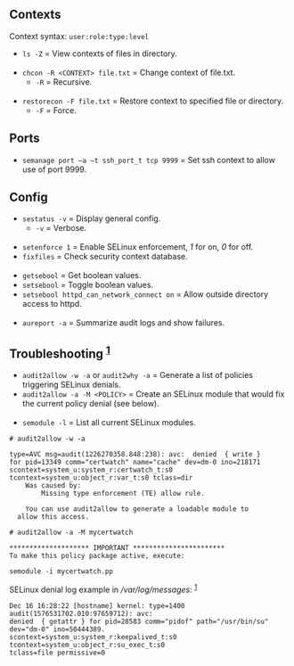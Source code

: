 
## Contexts

Context syntax: `user:role:type:level`
- `ls -Z` = View contexts of files in directory.
<br><br>
- `chcon -R <CONTEXT> file.txt` = Change context of file.txt.
  - `-R` = Recursive.
<br><br>
- `restorecon -F file.txt` = Restore context to specified file or directory.
  - `-F` = Force.

## Ports

- `semanage port –a –t ssh_port_t tcp 9999` = Set ssh context to allow use of port 9999.

## Config

- `sestatus -v` = Display general config.
  - `-v` = Verbose.
<br><br>
- `setenforce 1` = Enable SELinux enforcement, *1* for on, *0* for off.
- `fixfiles`     = Check security context database.
<br><br>
- `getsebool`                              = Get boolean values.
- `setsebool`                              = Toggle boolean values.
- `setsebool httpd_can_network_connect on` = Allow outside directory access to httpd.
<br><br>
- `aureport -a` = Summarize audit logs and show failures.

## Troubleshooting <sup>[1]</sup>

- `audit2allow -w -a` or `audit2why -a` = Generate a list of policies triggering SELinux denials.
- `audit2allow -a -M <POLICY>` = Create an SELinux module that would fix the current policy denial (see below).
<br><br>
- `semodule -l` = List all current SELinux modules.

```
# audit2allow -w -a

type=AVC msg=audit(1226270358.848:238): avc:  denied  { write }
for pid=13349 comm="certwatch" name="cache" dev=dm-0 ino=218171
scontext=system_u:system_r:certwatch_t:s0
tcontext=system_u:object_r:var_t:s0 tclass=dir
	Was caused by:
		Missing type enforcement (TE) allow rule.

	You can use audit2allow to generate a loadable module to
  allow this access.
```

```
# audit2allow -a -M mycertwatch

******************** IMPORTANT ***********************
To make this policy package active, execute:

semodule -i mycertwatch.pp
```

SELinux denial log example in */var/log/messages*: <sup>[1]</sup>
```
Dec 16 16:28:22 [hostname] kernel: type=1400 audit(1576531702.010:97659712): avc:
denied  { getattr } for pid=28583 comm="pidof" path="/usr/bin/su" dev="dm-0" ino=50444389.
scontext=system_u:system_r:keepalived_t:s0 tcontext=system_u:object_r:su_exec_t:s0
tclass=file permissive=0
```

[1]: https://access.redhat.com/documentation/en-us/red_hat_enterprise_linux/6/html/security-enhanced_linux/sect-security-enhanced_linux-fixing_problems-allowing_access_audit2allow
